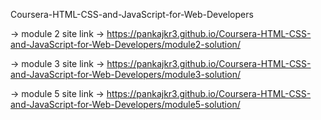 Coursera-HTML-CSS-and-JavaScript-for-Web-Developers

-> module 2 site link 
-> https://pankajkr3.github.io/Coursera-HTML-CSS-and-JavaScript-for-Web-Developers/module2-solution/

-> module 3 site link
-> https://pankajkr3.github.io/Coursera-HTML-CSS-and-JavaScript-for-Web-Developers/module3-solution/

-> module 5 site link
-> https://pankajkr3.github.io/Coursera-HTML-CSS-and-JavaScript-for-Web-Developers/module5-solution/
